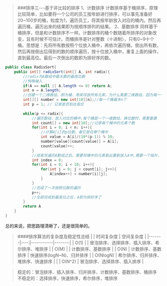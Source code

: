 >###排序三---基于非比较的排序
>1、计数排序
>计数排序基于桶排序，原理比较简单，比如要将一个公司的员工按年龄进行排序，可以事先准备好20~100岁的桶，粒度为1，遍历员工，将其按年龄放入对应的桶内。然后再遍历桶，遍历出来的结果即为按顺序排列的结果。
>2、基数排序
>同样基于桶排序，但是和计数排序不一样。计数排序的桶个数随着所排序的对象改变，且有时候不可估计。而桶排序是针对整数（十进制），只有0~9十个桶。思想是：先将所有数按照个位放入桶中，再依次遍历桶，倒出所有数，然后再按倒出后得到的数的顺序遍历，按十位放入桶中，重复上面的操作，直到最高位。最后一次倒出的数即为排好序的数。

```java
public class RadixSort{
	public int[] radixSort(int[] A, int radix){
    	//radix为A数组中最大数的最高位数
    	//特殊输入
        if(A == null || A.length <= 0) return A;
        int n = A.length;
        //创建一个二维数组，即为桶，用来存放所有元素，为什么需要二维数组，因为每一个桶内还会有很多元素，显然一维数组做不到
        int[][] number = new int[10][n];//每一个桶最多n个
        int p = 1; // 记录是否到达高位
        
        while(p <= radix){
        	//遍历数组，放入对应的桶中,每个桶是一个一维数组，换位数时，需要重置
            int count[] = new int[10];//记录每个桶中的元素个数
            for(int i = 0; i < n; i++){
            	//计算A[i]的p位数，看它是在哪个桶中
            	int value = A[i]/(10*(p-1)) % 10;
                number[value][count[value]] = A[i];
                count[value]++;
            }
            //结束完遍历A数组之后，需要将桶中的元素取出重新放入A中,需要一个指针，在A中移动
            int index = 0;
            for(int i = 0; i < 10; i++){
            	for(int j = 0; j < count[i]; j++){
                	A[index++] = number[i][j];
                }
            }
            //完成了一次按照位数的遍历
            p++;
            //全部完成到最高位之后，A即为排好序了
        }
        return A
    }
}
```
总的来说，把思路理清晰了，还是很简单的。

>####排序算法的复杂度及稳定性总结
|       | 时间复杂度 | 空间复杂度                             |
|-------|:---:|-----------|-------:|
| O(1)  |     | 冒泡排序、选择排序、插入排序、希尔排序、堆排序     |
| O(M)  |     | 计数排序、基数排序                            |
| O(N) | 计数排序、基数排序  | 快速排序(logN~N)、归并排序        |
| O(NlogN)  | 希尔排序、归并排序、堆排序、快速排序   |           |
| O(N^2) | 冒泡排序、选择排序、插入排序   |

>稳定的：冒泡排序、插入排序、归并排序、计数排序、基数排序、桶排序
不稳定的：选择排序，快速排序，希尔排序，堆排序








